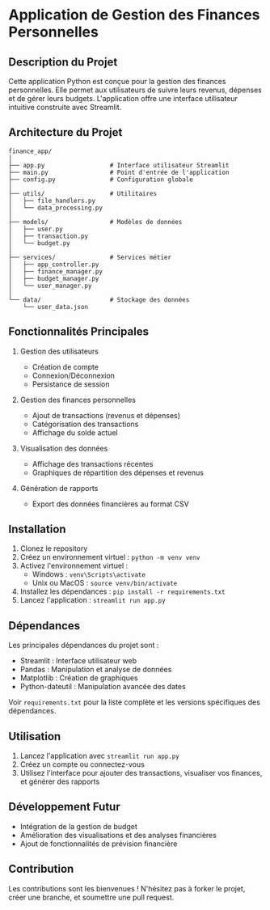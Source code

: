 # Application de Gestion des Finances Personnelles

## Description du Projet

Cette application Python est conçue pour la gestion des finances personnelles. Elle permet aux utilisateurs de suivre leurs revenus, dépenses et de gérer leurs budgets. L'application offre une interface utilisateur intuitive construite avec Streamlit.

## Architecture du Projet

```
finance_app/
│
├── app.py                  # Interface utilisateur Streamlit
├── main.py                 # Point d'entrée de l'application
├── config.py               # Configuration globale
│
├── utils/                  # Utilitaires
│   ├── file_handlers.py
│   └── data_processing.py
│
├── models/                 # Modèles de données
│   ├── user.py
│   ├── transaction.py
│   └── budget.py
│
├── services/               # Services métier
│   ├── app_controller.py
│   ├── finance_manager.py
│   ├── budget_manager.py
│   └── user_manager.py
│
└── data/                   # Stockage des données
    └── user_data.json
```

## Fonctionnalités Principales

1. Gestion des utilisateurs
   - Création de compte
   - Connexion/Déconnexion
   - Persistance de session

2. Gestion des finances personnelles
   - Ajout de transactions (revenus et dépenses)
   - Catégorisation des transactions
   - Affichage du solde actuel

3. Visualisation des données
   - Affichage des transactions récentes
   - Graphiques de répartition des dépenses et revenus

4. Génération de rapports
   - Export des données financières au format CSV

## Installation

1. Clonez le repository
2. Créez un environnement virtuel : `python -m venv venv`
3. Activez l'environnement virtuel :
   - Windows : `venv\Scripts\activate`
   - Unix ou MacOS : `source venv/bin/activate`
4. Installez les dépendances : `pip install -r requirements.txt`
5. Lancez l'application : `streamlit run app.py`

## Dépendances

Les principales dépendances du projet sont :

- Streamlit : Interface utilisateur web
- Pandas : Manipulation et analyse de données
- Matplotlib : Création de graphiques
- Python-dateutil : Manipulation avancée des dates

Voir `requirements.txt` pour la liste complète et les versions spécifiques des dépendances.

## Utilisation

1. Lancez l'application avec `streamlit run app.py`
2. Créez un compte ou connectez-vous
3. Utilisez l'interface pour ajouter des transactions, visualiser vos finances, et générer des rapports

## Développement Futur

- Intégration de la gestion de budget
- Amélioration des visualisations et des analyses financières
- Ajout de fonctionnalités de prévision financière

## Contribution

Les contributions sont les bienvenues ! N'hésitez pas à forker le projet, créer une branche, et soumettre une pull request.
